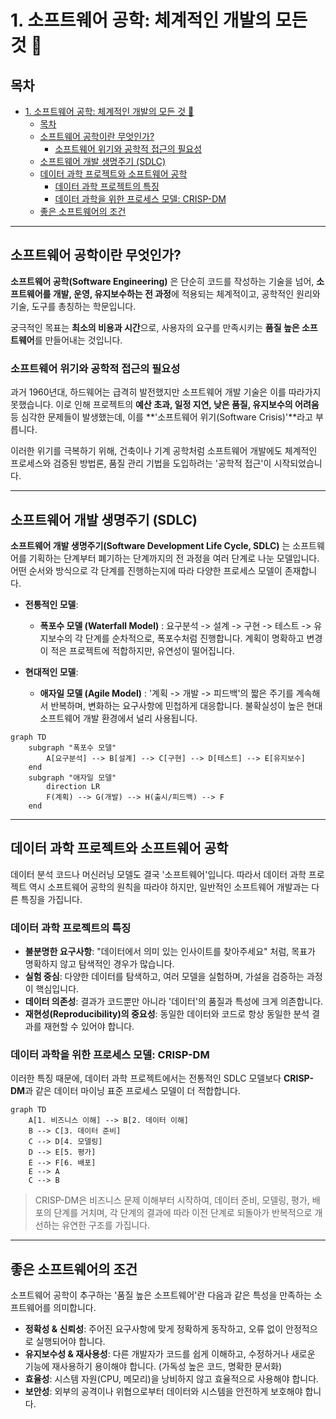 # 1. 소프트웨어 공학: 체계적인 개발의 모든 것 🔧

## 목차
- [1. 소프트웨어 공학: 체계적인 개발의 모든 것 🔧](#1-소프트웨어-공학-체계적인-개발의-모든-것-)
  - [목차](#목차)
  - [소프트웨어 공학이란 무엇인가?](#소프트웨어-공학이란-무엇인가)
    - [소프트웨어 위기와 공학적 접근의 필요성](#소프트웨어-위기와-공학적-접근의-필요성)
  - [소프트웨어 개발 생명주기 (SDLC)](#소프트웨어-개발-생명주기-sdlc)
  - [데이터 과학 프로젝트와 소프트웨어 공학](#데이터-과학-프로젝트와-소프트웨어-공학)
    - [데이터 과학 프로젝트의 특징](#데이터-과학-프로젝트의-특징)
    - [데이터 과학을 위한 프로세스 모델: CRISP-DM](#데이터-과학을-위한-프로세스-모델-crisp-dm)
  - [좋은 소프트웨어의 조건](#좋은-소프트웨어의-조건)

---

## 소프트웨어 공학이란 무엇인가?

**소프트웨어 공학(Software Engineering)** 은 단순히 코드를 작성하는 기술을 넘어, **소프트웨어를 개발, 운영, 유지보수하는 전 과정**에 적용되는 체계적이고, 공학적인 원리와 기술, 도구를 총칭하는 학문입니다.

궁극적인 목표는 **최소의 비용과 시간**으로, 사용자의 요구를 만족시키는 **품질 높은 소프트웨어**를 만들어내는 것입니다.

### 소프트웨어 위기와 공학적 접근의 필요성

과거 1960년대, 하드웨어는 급격히 발전했지만 소프트웨어 개발 기술은 이를 따라가지 못했습니다. 이로 인해 프로젝트의 **예산 초과, 일정 지연, 낮은 품질, 유지보수의 어려움** 등 심각한 문제들이 발생했는데, 이를 **'소프트웨어 위기(Software Crisis)'**라고 부릅니다.

이러한 위기를 극복하기 위해, 건축이나 기계 공학처럼 소프트웨어 개발에도 체계적인 프로세스와 검증된 방법론, 품질 관리 기법을 도입하려는 '공학적 접근'이 시작되었습니다.

---

## 소프트웨어 개발 생명주기 (SDLC)

**소프트웨어 개발 생명주기(Software Development Life Cycle, SDLC)** 는 소프트웨어를 기획하는 단계부터 폐기하는 단계까지의 전 과정을 여러 단계로 나눈 모델입니다. 어떤 순서와 방식으로 각 단계를 진행하는지에 따라 다양한 프로세스 모델이 존재합니다.

- **전통적인 모델**:
    - **폭포수 모델 (Waterfall Model)** : 요구분석 -> 설계 -> 구현 -> 테스트 -> 유지보수의 각 단계를 순차적으로, 폭포수처럼 진행합니다. 계획이 명확하고 변경이 적은 프로젝트에 적합하지만, 유연성이 떨어집니다.

- **현대적인 모델**:
    - **애자일 모델 (Agile Model)** : '계획 -> 개발 -> 피드백'의 짧은 주기를 계속해서 반복하며, 변화하는 요구사항에 민첩하게 대응합니다. 불확실성이 높은 현대 소프트웨어 개발 환경에서 널리 사용됩니다.

```mermaid
graph TD
    subgraph "폭포수 모델"
        A[요구분석] --> B[설계] --> C[구현] --> D[테스트] --> E[유지보수]
    end
    subgraph "애자일 모델"
        direction LR
        F(계획) --> G(개발) --> H(출시/피드백) --> F
    end
```

---

## 데이터 과학 프로젝트와 소프트웨어 공학

데이터 분석 코드나 머신러닝 모델도 결국 '소프트웨어'입니다. 따라서 데이터 과학 프로젝트 역시 소프트웨어 공학의 원칙을 따라야 하지만, 일반적인 소프트웨어 개발과는 다른 특징을 가집니다.

### 데이터 과학 프로젝트의 특징

- **불분명한 요구사항**: "데이터에서 의미 있는 인사이트를 찾아주세요" 처럼, 목표가 명확하지 않고 탐색적인 경우가 많습니다.
- **실험 중심**: 다양한 데이터를 탐색하고, 여러 모델을 실험하며, 가설을 검증하는 과정이 핵심입니다.
- **데이터 의존성**: 결과가 코드뿐만 아니라 '데이터'의 품질과 특성에 크게 의존합니다.
- **재현성(Reproducibility)의 중요성**: 동일한 데이터와 코드로 항상 동일한 분석 결과를 재현할 수 있어야 합니다.

### 데이터 과학을 위한 프로세스 모델: CRISP-DM

이러한 특징 때문에, 데이터 과학 프로젝트에서는 전통적인 SDLC 모델보다 **CRISP-DM**과 같은 데이터 마이닝 표준 프로세스 모델이 더 적합합니다.

```mermaid
graph TD
    A[1. 비즈니스 이해] --> B[2. 데이터 이해]
    B --> C[3. 데이터 준비]
    C --> D[4. 모델링]
    D --> E[5. 평가]
    E --> F[6. 배포]
    E --> A
    C --> B
```
> CRISP-DM은 비즈니스 문제 이해부터 시작하여, 데이터 준비, 모델링, 평가, 배포의 단계를 거치며, 각 단계의 결과에 따라 이전 단계로 되돌아가 반복적으로 개선하는 유연한 구조를 가집니다.

---

## 좋은 소프트웨어의 조건

소프트웨어 공학이 추구하는 '품질 높은 소프트웨어'란 다음과 같은 특성을 만족하는 소프트웨어를 의미합니다.

- **정확성 & 신뢰성**: 주어진 요구사항에 맞게 정확하게 동작하고, 오류 없이 안정적으로 실행되어야 합니다.
- **유지보수성 & 재사용성**: 다른 개발자가 코드를 쉽게 이해하고, 수정하거나 새로운 기능에 재사용하기 용이해야 합니다. (가독성 높은 코드, 명확한 문서화)
- **효율성**: 시스템 자원(CPU, 메모리)을 낭비하지 않고 효율적으로 사용해야 합니다.
- **보안성**: 외부의 공격이나 위협으로부터 데이터와 시스템을 안전하게 보호해야 합니다.